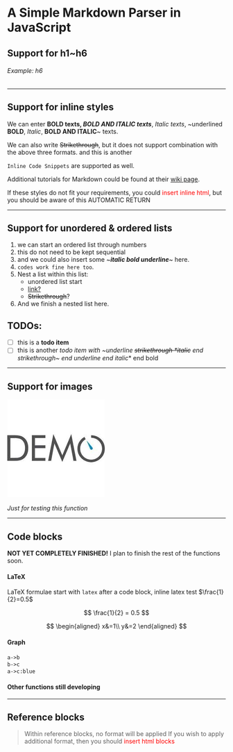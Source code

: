 # A Simple Markdown Parser in JavaScript

## Support for h1~h6

###### Example: h6

- - - 

## Support for inline styles

We can enter **BOLD texts, *BOLD AND ITALIC texts***, *Italic texts*, ~underlined **BOLD**, *Italic*, **BOLD AND ITALIC**~ texts.

We can also write ~~Strikethrough~~, but it does not support combination with the above three formats. and this is another 

`Inline Code Snippets` are supported as well. 

Additional tutorials for Markdown could be found at their [wiki page](https://zh.wikipedia.org/wiki/Markdown).

If these styles do not fit your requirements, you could <span style="color:red">insert inline html</span>, but you should be aware of this AUTOMATIC RETURN

- - -

## Support for unordered & ordered lists

1. we can start an ordered list through numbers
1. this do not need to be kept sequential
1. and we could also insert some ~***italic bold underline***~ here. 
13. `codes work fine here too`.
50. Nest a list within this list: 
    - unordered list start
    - [link?](google.com)
    - ~~Strikethrough~~?
10. And we finish a nested list here.

## TODOs: 

- [ ] this is a **todo item**
- [ ] this is another **todo item with ~underline ~~strikethrough *italic~~ end strikethrough~ end underline* end italic** end bold

- - -

## Support for images

![demo](./notes/demo.jpeg)

*Just for testing this function*

- - -


## Code blocks

**NOT YET COMPLETELY FINISHED!** I plan to finish the rest of the functions soon. 


#### LaTeX

LaTeX formulae start with `latex` after a code block, inline latex test $\frac{1}{2}=0.5$

$$
\frac{1}{2} = 0.5
$$

$$
\begin{aligned}
x&=1\\
y&=2
\end{aligned}
$$

#### Graph

```graph
a->b
b->c
a->c:blue
```

#### Other functions still developing

- - -

## Reference blocks

> Within reference blocks, no format will be applied
> If you wish to apply additional format, then you should <span style="color:red">insert html blocks</span>

<script>console.log("END")</script>
